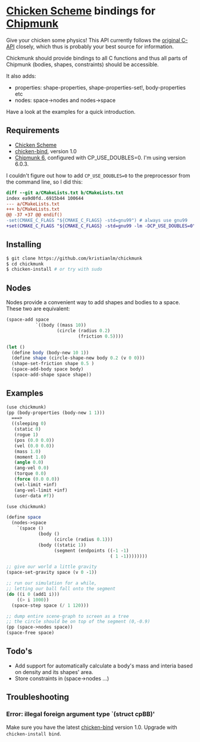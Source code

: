   [Chicken Scheme]: http://call-cc.org/
  [Chipmunk]: http://chipmunk-physics.net/
  [chicken-bind]:http://wiki.call-cc.org/eggref/4/bind

# [Chicken Scheme] bindings for [Chipmunk]

Give your chicken some physics! This API currently follows the 
[original C-API](http://chipmunk-physics.net/documentation.php) closely, 
which thus is probably your best source for information.

Chickmunk should provide bindings to all C functions and thus 
all parts of Chipmunk (bodies, shapes, constraints)
should be accessible.
 
It also adds:
* properties: shape-properties, shape-properties-set!, body-properties etc
* nodes: space->nodes and nodes->space

Have a look at the examples for a quick introduction.

## Requirements

* [Chicken Scheme]
* [chicken-bind], version 1.0
* [Chipmunk 6][Chipmunk], configured with CP_USE_DOUBLES=0. I'm using version 6.0.3.

I couldn't figure out how to add `CP_USE_DOUBLES=0` to the preprocessor from the command line, so I did this:

```diff
diff --git a/CMakeLists.txt b/CMakeLists.txt
index ea9d0fd..6915b44 100644
--- a/CMakeLists.txt
+++ b/CMakeLists.txt
@@ -37 +37 @@ endif()
-set(CMAKE_C_FLAGS "${CMAKE_C_FLAGS} -std=gnu99") # always use gnu99
+set(CMAKE_C_FLAGS "${CMAKE_C_FLAGS} -std=gnu99 -lm -DCP_USE_DOUBLES=0") # always use gnu99
```
## Installing

```bash
$ git clone https://github.com/kristianlm/chickmunk
$ cd chickmunk
$ chicken-install # or try with sudo
```

## Nodes

Nodes provide a convenient way to add shapes and bodies to a space. These two are equivalent:

```scheme
(space-add space
           `((body ((mass 10))
                   (circle (radius 0.2)
                           (friction 0.5))))
```

```scheme
(let ()
  (define body (body-new 10 1))
  (define shape (circle-shape-new body 0.2 (v 0 0)))
  (shape-set-friction shape 0.5 )
  (space-add-body space body)
  (space-add-shape space shape))
```

## Examples

```scheme
(use chickmunk)
(pp (body-properties (body-new 1 1)))
  ===>
  ((sleeping 0)
   (static 0)
   (rogue 1)
   (pos (0.0 0.0))
   (vel (0.0 0.0))
   (mass 1.0)
   (moment 1.0)
   (angle 0.0)
   (ang-vel 0.0)
   (torque 0.0)
   (force (0.0 0.0))
   (vel-limit +inf)
   (ang-vel-limit +inf)
   (user-data #f))
```

```scheme
(use chickmunk)

(define space
  (nodes->space
    `(space ()
            (body ()
                  (circle (radius 0.1)))
            (body ((static 1))
                  (segment (endpoints ((-1 -1)
                                       ( 1 -1))))))))

;; give our world a little gravity
(space-set-gravity space (v 0 -1))

;; run our simulation for a while,
;; letting our ball fall onto the segment
(do ((i 0 (add1 i)))
    ((> i 1000))
  (space-step space (/ 1 120)))

;; dump entire scene-graph to screen as a tree
;; the circle should be on top of the segment (0,-0.9)
(pp (space->nodes space))
(space-free space)
```

## Todo's

* Add support for automatically calculate a body's mass and interia based on density and its shapes' area.
* Store constraints in (space->nodes ...)

## Troubleshooting

### Error: illegal foreign argument type `(struct cpBB)'

Make sure you have the latest [chicken-bind] version 1.0. Upgrade with `chicken-install bind`.
